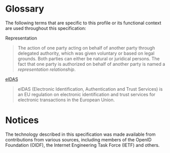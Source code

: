 # Glossary

The following terms that are specific to this profile or its functional context are used throughout this specification:

Representation
>  The action of one party acting on behalf of another party through delegated authority, which was given voluntary or based on legal grounds. Both parties can either be natural or juridical persons. The fact that one party is authorized on behalf of another party is named a _representation relationship_.


<abbr title="Electronic Identification, Authentication and Trust Services">eIDAS</abbr>

>  eIDAS (Electronic Identification, Authentication and Trust Services) is an EU regulation on electronic identification and trust services for electronic transactions in the European Union.


<!-- Add abbreviations below, so they are highlighted in the text -->
<div style="display:none">
    <abbr title="Best Current Practice">BCP</abbr>
    <abbr title="Basis Registratie Personen, the Dutch citizen registry">BRP</abbr>
    <abbr title="Burgerservicenummer, the identification number for citizen in The Netherlands">BSN</abbr>
    <abbr title="Cross Site Request Forgery">CSRF</abbr>
    <abbr title="European Union">EU</abbr>
    <abbr title="General Data Protection Regulation">GDPR</abbr>
    <abbr title="Internet Engineering Task Force">IETF</abbr>
    <abbr title="Identity Provider">IdP</abbr>
    <abbr title="JavaScript Object Notation, a lightweight data-exchange format often used with REST APIs">JSON</abbr>
    <abbr title="JSON Web Token">JWT</abbr>
    <abbr title="JSON Web Signature">JWS</abbr>
    <abbr title="JSON Web Encryption">JWE</abbr>
    <abbr title="Kamer van Koophandel, the Dutch Chamber of Commerce">KvK</abbr>
    <abbr title="Level of Assurance">LoA</abbr>
    <abbr title="OpenID Provider">OP</abbr>
    <abbr title="Proof Key for Code Exchange">PKCE</abbr>
	<abbr title="Risk Based Authentication">RBA</abbr>
    <abbr title="Request For Change">RFC</abbr>
    <abbr title="Relying Party">RP</abbr>
    <abbr title="Rechtspersonen en Samenwerkingsverbanden Identificatienummer, the identification number for legal entities and associations in The Netherlands">RSIN</abbr>
    <abbr title="Uniform Resource Identifier">URI</abbr>
    <abbr title="Cross-Site Scripting">XSS</abbr>
</div>


# Notices
The technology described in this specification was made available from contributions from various sources, including members of the OpenID Foundation (OIDF), the Internet Engineering Task Force (IETF) and others.
